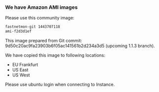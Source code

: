 ### We have Amazon AMI images

Please use this community image:
```bash
fastnetmon-git 1443707118
ami-f2d3d1ef
```

This image prepared from Git commit: 9d50c20ac9fa23903b6f05ac141561b2d234a3d5 (upcoming 1.1.3 branch).

We have copied this image to following locations:
- EU Frankfurt
- US East
- US West

Please use ubuntu login when connecting to Instance.
